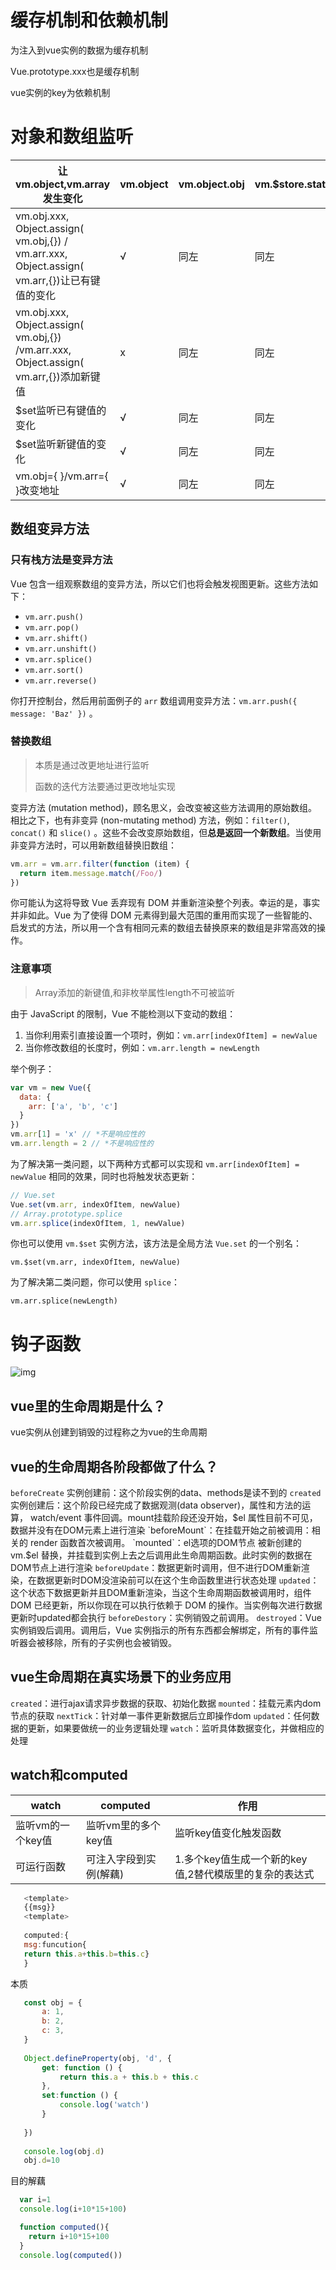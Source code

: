 # 缓存机制和依赖机制

为注入到vue实例的数据为缓存机制

Vue.prototype.xxx也是缓存机制

vue实例的key为依赖机制



# 对象和数组监听

| 让vm.object,vm.array发生变化                                 | vm.object | vm.object.obj | vm.$store.state | vm.array                           |
| ------------------------------------------------------------ | --------- | ------------- | --------------- | ---------------------------------- |
| vm.obj.xxx, Object.assign( vm.obj,{}) /  vm.arr.xxx, Object.assign( vm.arr,{})让已有键值的变化 | √         | 同左          | 同左            | x 用push等变异方法解决或用$set解决 |
| vm.obj.xxx, Object.assign( vm.obj,{}) /vm.arr.xxx, Object.assign( vm.arr,{})添加新键值 | x         | 同左          | 同左            | x 用push等变异方法解决             |
| $set监听已有键值的变化                                       | √         | 同左          | 同左            | √                                  |
| $set监听新键值的变化                                         | √         | 同左          | 同左            | √                                  |
| vm.obj={ }/vm.arr={ }改变地址                                | √         | 同左          | 同左            | √                                  |



## 数组变异方法

### 只有栈方法是变异方法

Vue 包含一组观察数组的变异方法，所以它们也将会触发视图更新。这些方法如下：

- `vm.arr.push()`
- `vm.arr.pop()`
- `vm.arr.shift()`
- `vm.arr.unshift()`
- `vm.arr.splice()`
- `vm.arr.sort()`
- `vm.arr.reverse()`

你打开控制台，然后用前面例子的 `arr` 数组调用变异方法：`vm.arr.push({ message: 'Baz' })` 。

### 替换数组

> 本质是通过改更地址进行监听
>
> 函数的迭代方法要通过更改地址实现

变异方法 (mutation method)，顾名思义，会改变被这些方法调用的原始数组。相比之下，也有非变异 (non-mutating method) 方法，例如：`filter()`, `concat()` 和 `slice()` 。这些不会改变原始数组，但**总是返回一个新数组**。当使用非变异方法时，可以用新数组替换旧数组：

```js
vm.arr = vm.arr.filter(function (item) {
  return item.message.match(/Foo/)
})
```

你可能认为这将导致 Vue 丢弃现有 DOM 并重新渲染整个列表。幸运的是，事实并非如此。Vue 为了使得 DOM 元素得到最大范围的重用而实现了一些智能的、启发式的方法，所以用一个含有相同元素的数组去替换原来的数组是非常高效的操作。

### 注意事项

> Array添加的新键值,和非枚举属性length不可被监听

由于 JavaScript 的限制，Vue 不能检测以下变动的数组：

1. 当你利用索引直接设置一个项时，例如：`vm.arr[indexOfItem] = newValue`
2. 当你修改数组的长度时，例如：`vm.arr.length = newLength`

举个例子：

```javascript
var vm = new Vue({
  data: {
    arr: ['a', 'b', 'c']
  }
})
vm.arr[1] = 'x' // *不是响应性的
vm.arr.length = 2 // *不是响应性的
```

为了解决第一类问题，以下两种方式都可以实现和 `vm.arr[indexOfItem] = newValue` 相同的效果，同时也将触发状态更新：

```javascript
// Vue.set
Vue.set(vm.arr, indexOfItem, newValue)
// Array.prototype.splice
vm.arr.splice(indexOfItem, 1, newValue)
```

你也可以使用 `vm.$set` 实例方法，该方法是全局方法 `Vue.set` 的一个别名：

```
vm.$set(vm.arr, indexOfItem, newValue)
```

为了解决第二类问题，你可以使用 `splice`：

```
vm.arr.splice(newLength)
```



# 钩子函数


![img](img/2155778-26e10107aaec1030.webp)

## vue里的生命周期是什么？

vue实例从创建到销毁的过程称之为vue的生命周期

## vue的生命周期各阶段都做了什么？

`beforeCreate` 实例创建前：这个阶段实例的data、methods是读不到的
`created` 实例创建后：这个阶段已经完成了数据观测(data observer)，属性和方法的运算， watch/event 事件回调。mount挂载阶段还没开始，$el 属性目前不可见，数据并没有在DOM元素上进行渲染
`beforeMount`：在挂载开始之前被调用：相关的 render 函数首次被调用。
`mounted`：el选项的DOM节点 被新创建的 vm.$el 替换，并挂载到实例上去之后调用此生命周期函数。此时实例的数据在DOM节点上进行渲染
`beforeUpdate`：数据更新时调用，但不进行DOM重新渲染，在数据更新时DOM没渲染前可以在这个生命函数里进行状态处理
`updated`：这个状态下数据更新并且DOM重新渲染，当这个生命周期函数被调用时，组件 DOM 已经更新，所以你现在可以执行依赖于 DOM 的操作。当实例每次进行数据更新时updated都会执行
`beforeDestory`：实例销毁之前调用。
`destroyed`：Vue 实例销毁后调用。调用后，Vue 实例指示的所有东西都会解绑定，所有的事件监听器会被移除，所有的子实例也会被销毁。

## vue生命周期在真实场景下的业务应用

`created`：进行ajax请求异步数据的获取、初始化数据
`mounted`：挂载元素内dom节点的获取
`nextTick`：针对单一事件更新数据后立即操作dom
`updated`：任何数据的更新，如果要做统一的业务逻辑处理
`watch`：监听具体数据变化，并做相应的处理

## watch和computed

| watch             | computed               | 作用                                                   |
| ----------------- | ---------------------- | ------------------------------------------------------ |
| 监听vm的一个key值 | 监听vm里的多个key值    | 监听key值变化触发函数                                  |
| 可运行函数        | 可注入字段到实例(解藕) | 1.多个key值生成一个新的key值,2替代模版里的复杂的表达式 |

```js
   <template>
   {{msg}}
   <template>
   
   computed:{
   msg:funcution{
   return this.a+this.b=this.c}
   }
```

本质

```js
   const obj = {
       a: 1,
       b: 2,
       c: 3,
   }
   
   Object.defineProperty(obj, 'd', {
       get: function () {
           return this.a + this.b + this.c
       },
       set:function () {
           console.log('watch')
       }
   
   })
   
   console.log(obj.d)
   obj.d=10
```

目的解藕

```js
  var i=1
  console.log(i+10*15+100)

  function computed(){
    return i+10*15+100
  }
  console.log(computed())
```

